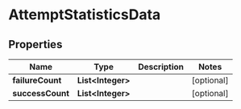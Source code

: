 

# AttemptStatisticsData


## Properties

Name | Type | Description | Notes
------------ | ------------- | ------------- | -------------
**failureCount** | **List&lt;Integer&gt;** |  |  [optional]
**successCount** | **List&lt;Integer&gt;** |  |  [optional]



